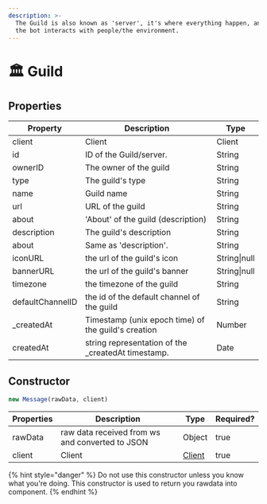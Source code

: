 ```yaml
---
description: >-
  The Guild is also known as 'server', it's where everything happen, and where
  the bot interacts with people/the environment.
---
```


# 🏛 Guild

## Properties

| Property         | Description                                         | Type         |
| ---------------- | --------------------------------------------------- | ------------ |
| client           | Client                                              | Client       |
| id               | ID of the Guild/server.                             | String       |
| ownerID          | The owner of the guild                              | String       |
| type             | The guild's type                                    | String       |
| name             | Guild name                                          | String       |
| url              | URL of the guild                                    | String       |
| about            | 'About' of the guild (description)                  | String       |
| description      | The guild's description                             | String       |
| about            | Same as 'description'.                              | String       |
| iconURL          | the url of the guild's icon                         | String\|null |
| bannerURL        | the url of the guild's banner                       | String\|null |
| timezone         | the timezone of the guild                           | String       |
| defaultChannelID | the id of the default channel of the guild          | String       |
| \_createdAt      | Timestamp (unix epoch time) of the guild's creation | Number       |
| createdAt        | string representation of the \_createdAt timestamp. | Date         |

## Constructor

```javascript
new Message(rawData, client)
```

| Properties | Description                                     | Type                                         | Required? |
| ---------- | ----------------------------------------------- | -------------------------------------------- | --------- |
| rawData    | raw data received from ws and converted to JSON | Object                                       | true      |
| client     | Client                                          | [Client](../../v.0.1.6/components/client.md) | true      |

{% hint style="danger" %}
Do not use this constructor unless you know what you're doing. This constructor is used to return you rawdata into component.
{% endhint %}

